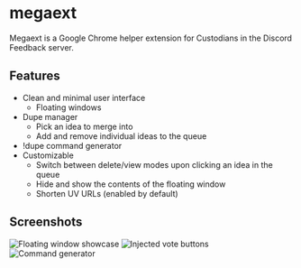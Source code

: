 # megaext

Megaext is a Google Chrome helper extension for Custodians in the Discord Feedback server.

## Features

- Clean and minimal user interface
  - Floating windows
- Dupe manager
  - Pick an idea to merge into
  - Add and remove individual ideas to the queue
- !dupe command generator
- Customizable
  - Switch between delete/view modes upon clicking an idea in the queue
  - Hide and show the contents of the floating window
  - Shorten UV URLs (enabled by default)

## Screenshots

![Floating window showcase](https://owo.sh/43f6af.png)
![Injected vote buttons](https://owo.sh/71836b.png)
![Command generator](https://owo.sh/2dad73.png)
